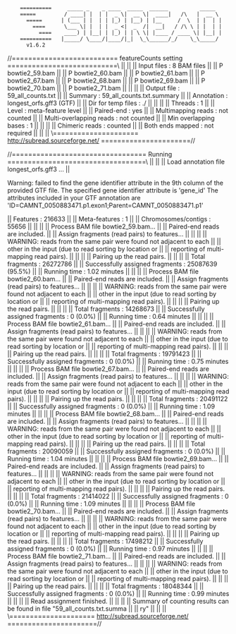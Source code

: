 
        ==========     _____ _    _ ____  _____  ______          _____  
        =====         / ____| |  | |  _ \|  __ \|  ____|   /\   |  __ \                                                                                                                                           
          =====      | (___ | |  | | |_) | |__) | |__     /  \  | |  | |                                                                                                                                          
            ====      \___ \| |  | |  _ <|  _  /|  __|   / /\ \ | |  | |                                                                                                                                          
              ====    ____) | |__| | |_) | | \ \| |____ / ____ \| |__| |                                                                                                                                          
        ==========   |_____/ \____/|____/|_|  \_\______/_/    \_\_____/                                                                                                                                           
          v1.6.2

//========================== featureCounts setting ===========================\\
||                                                                            ||
||             Input files : 8 BAM files                                      ||
||                           P bowtie2_59.bam                                 ||
||                           P bowtie2_60.bam                                 ||
||                           P bowtie2_61.bam                                 ||
||                           P bowtie2_67.bam                                 ||
||                           P bowtie2_68.bam                                 ||
||                           P bowtie2_69.bam                                 ||
||                           P bowtie2_70.bam                                 ||
||                           P bowtie2_71.bam                                 ||
||                                                                            ||
||             Output file : 59_all_counts.txt                                ||
||                 Summary : 59_all_counts.txt.summary                        ||
||              Annotation : longest_orfs.gff3 (GTF)                          ||
||      Dir for temp files : ./                                               ||
||                                                                            ||
||                 Threads : 1                                                ||
||                   Level : meta-feature level                               ||
||              Paired-end : yes                                              ||
||      Multimapping reads : not counted                                      ||
|| Multi-overlapping reads : not counted                                      ||
||   Min overlapping bases : 1                                                ||
||                                                                            ||
||          Chimeric reads : counted                                          ||
||        Both ends mapped : not required                                     ||
||                                                                            ||
\\===================== http://subread.sourceforge.net/ ======================//

//================================= Running ==================================\\
||                                                                            ||
|| Load annotation file longest_orfs.gff3 ...                                 ||

Warning: failed to find the gene identifier attribute in the 9th column of the provided GTF file.
The specified gene identifier attribute is 'gene_id' 
The attributes included in your GTF annotation are 'ID=CAMNT_0050883471.p1.exon1;Parent=CAMNT_0050883471.p1' 

||    Features : 216633                                                       ||
||    Meta-features : 1                                                       ||
||    Chromosomes/contigs : 55656                                             ||
||                                                                            ||
|| Process BAM file bowtie2_59.bam...                                         ||
||    Paired-end reads are included.                                          ||
||    Assign fragments (read pairs) to features...                            ||
||                                                                            ||
||    WARNING: reads from the same pair were found not adjacent to each       ||
||             other in the input (due to read sorting by location or         ||
||             reporting of multi-mapping read pairs).                        ||
||                                                                            ||
||    Pairing up the read pairs.                                              ||
||                                                                            ||
||    Total fragments : 26272786                                              ||
||    Successfully assigned fragments : 25087639 (95.5%)                      ||
||    Running time : 1.02 minutes                                             ||
||                                                                            ||
|| Process BAM file bowtie2_60.bam...                                         ||
||    Paired-end reads are included.                                          ||
||    Assign fragments (read pairs) to features...                            ||
||                                                                            ||
||    WARNING: reads from the same pair were found not adjacent to each       ||
||             other in the input (due to read sorting by location or         ||
||             reporting of multi-mapping read pairs).                        ||
||                                                                            ||
||    Pairing up the read pairs.                                              ||
||                                                                            ||
||    Total fragments : 14268673                                              ||
||    Successfully assigned fragments : 0 (0.0%)                              ||
||    Running time : 0.64 minutes                                             ||
||                                                                            ||
|| Process BAM file bowtie2_61.bam...                                         ||
||    Paired-end reads are included.                                          ||
||    Assign fragments (read pairs) to features...                            ||
||                                                                            ||
||    WARNING: reads from the same pair were found not adjacent to each       ||
||             other in the input (due to read sorting by location or         ||
||             reporting of multi-mapping read pairs).                        ||
||                                                                            ||
||    Pairing up the read pairs.                                              ||
||                                                                            ||
||    Total fragments : 19791423                                              ||
||    Successfully assigned fragments : 0 (0.0%)                              ||
||    Running time : 0.75 minutes                                             ||
||                                                                            ||
|| Process BAM file bowtie2_67.bam...                                         ||
||    Paired-end reads are included.                                          ||
||    Assign fragments (read pairs) to features...                            ||
||                                                                            ||
||    WARNING: reads from the same pair were found not adjacent to each       ||
||             other in the input (due to read sorting by location or         ||
||             reporting of multi-mapping read pairs).                        ||
||                                                                            ||
||    Pairing up the read pairs.                                              ||
||                                                                            ||
||    Total fragments : 20491122                                              ||
||    Successfully assigned fragments : 0 (0.0%)                              ||
||    Running time : 1.09 minutes                                             ||
||                                                                            ||
|| Process BAM file bowtie2_68.bam...                                         ||
||    Paired-end reads are included.                                          ||
||    Assign fragments (read pairs) to features...                            ||
||                                                                            ||
||    WARNING: reads from the same pair were found not adjacent to each       ||
||             other in the input (due to read sorting by location or         ||
||             reporting of multi-mapping read pairs).                        ||
||                                                                            ||
||    Pairing up the read pairs.                                              ||
||                                                                            ||
||    Total fragments : 20090059                                              ||
||    Successfully assigned fragments : 0 (0.0%)                              ||
||    Running time : 1.04 minutes                                             ||
||                                                                            ||
|| Process BAM file bowtie2_69.bam...                                         ||
||    Paired-end reads are included.                                          ||
||    Assign fragments (read pairs) to features...                            ||
||                                                                            ||
||    WARNING: reads from the same pair were found not adjacent to each       ||
||             other in the input (due to read sorting by location or         ||
||             reporting of multi-mapping read pairs).                        ||
||                                                                            ||
||    Pairing up the read pairs.                                              ||
||                                                                            ||
||    Total fragments : 21414022                                              ||
||    Successfully assigned fragments : 0 (0.0%)                              ||
||    Running time : 1.09 minutes                                             ||
||                                                                            ||
|| Process BAM file bowtie2_70.bam...                                         ||
||    Paired-end reads are included.                                          ||
||    Assign fragments (read pairs) to features...                            ||
||                                                                            ||
||    WARNING: reads from the same pair were found not adjacent to each       ||
||             other in the input (due to read sorting by location or         ||
||             reporting of multi-mapping read pairs).                        ||
||                                                                            ||
||    Pairing up the read pairs.                                              ||
||                                                                            ||
||    Total fragments : 17498212                                              ||
||    Successfully assigned fragments : 0 (0.0%)                              ||
||    Running time : 0.97 minutes                                             ||
||                                                                            ||
|| Process BAM file bowtie2_71.bam...                                         ||
||    Paired-end reads are included.                                          ||
||    Assign fragments (read pairs) to features...                            ||
||                                                                            ||
||    WARNING: reads from the same pair were found not adjacent to each       ||
||             other in the input (due to read sorting by location or         ||
||             reporting of multi-mapping read pairs).                        ||
||                                                                            ||
||    Pairing up the read pairs.                                              ||
||                                                                            ||
||    Total fragments : 18048344                                              ||
||    Successfully assigned fragments : 0 (0.0%)                              ||
||    Running time : 0.99 minutes                                             ||
||                                                                            ||
||                         Read assignment finished.                          ||
||                                                                            ||
|| Summary of counting results can be found in file "59_all_counts.txt.summa  ||
|| ry"                                                                        ||
||                                                                            ||
\\===================== http://subread.sourceforge.net/ ======================//
